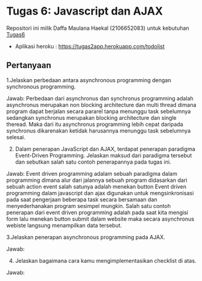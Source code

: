 # Tugas 6: Javascript dan AJAX

Repositori ini milik Daffa Maulana Haekal (2106652083) untuk kebutuhan [Tugas6](https://pbp-fasilkom-ui.github.io/ganjil-2023/assignments/tugas/tugas-6)

- Aplikasi heroku : https://tugas2app.herokuapp.com/todolist

## Pertanyaan

1.Jelaskan perbedaan antara asynchronous programming dengan synchronous programming.

Jawab:
Perbedaan dari asynchronus dan synchronus programming adalah asynchronus merupakan non blocking architecture dan multi thread dimana program dapat berjalan secara pararel tanpa menunggu task sebelumnya
sedangkan synchronus merupakan blocking architecture dan single theread. Maka dari itu asynchronus programming lebih cepat daripada synchronus dikarenakan ketidak harusannya menunggu 
task sebelumnya selesai.

2. Dalam penerapan JavaScript dan AJAX, terdapat penerapan paradigma Event-Driven Programming. Jelaskan maksud dari paradigma tersebut dan sebutkan salah satu contoh penerapannya pada tugas ini.

Jawab:
Event driven programming adalam sebuah paradigma dalam programming dimana alur dari jalannya sebuah program didasarkan dari sebuah action event salah satunya adalah menekan button
Event driven programming dalam javascript dan ajax digunakan untuk mengsinkronisasi pada saat pengerjaan beberapa task secara bersamaan dan menyederhanakan program sesimpel mungkin. Salah satu contoh penerapan dari event driven programming adalah pada saat kita mengisi form lalu menekan button submit
dalam website maka secara asynchronus webiste langsung menampilkan data tersebut.

3.Jelaskan penerapan asynchronous programming pada AJAX.

Jawab:



4. Jelaskan bagaimana cara kamu mengimplementasikan checklist di atas.

Jawab:




